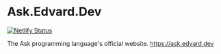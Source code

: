 # Ask.Edvard.Dev
[![Netlify Status](https://api.netlify.com/api/v1/badges/4aba7295-c880-47bc-b637-3ba855ebcdb4/deploy-status)](https://app.netlify.com/sites/ask-lang/deploys)

The Ask programming language's official website. https://ask.edvard.dev
